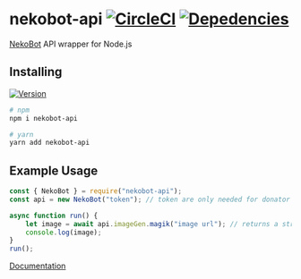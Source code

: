 # nekobot-api [![CircleCI](https://circleci.com/gh/Allvaa/nekobot-api.svg?style=svg)](https://circleci.com/gh/Allvaa/nekobot-api) [![Depedencies](https://img.shields.io/david/Allvaa/nekobot-api.svg)](https://david-dm.org/Allvaa/nekobot-api)
[NekoBot](https://nekobot.xyz/) API wrapper for Node.js

## Installing
[![Version](https://nodei.co/npm/nekobot-api.png?compact=true)](https://nodei.co/npm/nekobot-api)
```sh
# npm
npm i nekobot-api

# yarn
yarn add nekobot-api
```

## Example Usage
```js
const { NekoBot } = require("nekobot-api");
const api = new NekoBot("token"); // token are only needed for donator types in Image Endpoint. so you can leave it empty.

async function run() {
    let image = await api.imageGen.magik("image url"); // returns a string.
    console.log(image);
}
run();
```
[Documentation](https://nba.allvzx.website)